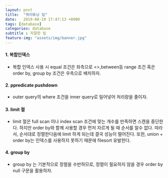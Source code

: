 ```yaml
---
layout: post
title:  "쿼리튜닝 팁"
date:   2019-08-10 17:47:13 +0900
tags: [database]
categories: database
subtitle : 자잘한 팁
feature-img: "assets/img/banner.jpg"
---
```


#### 1. 복합인덱스 
- 복합 인덱스 사용 시 equal 조건은 좌측으로 <>,between등 range 조건 혹은 order by, group by 조건은 우측으로 배치하자.

#### 2. ppredicate pushdown 

<!-- more -->

- outer query의 where 조건을 inner query로 밀어넣어 처리량을 줄이자.


#### 3. limit 절
- limit 절은 full scan 이나 index scan 조건에 맞는 개수를 만족하면 스캔을 중단한다. 하지만 order by와 함께 사용할 경우 먼저 자르게 될 때 순서를 알수 없다.
따라서, 순서대로 정렬한다음에 limit 하게 되는데 결국 성능이 떨어진다. 
또한, union + order by는 인덱스를 사용하지 못하기 때문에 filesort 유발한다.

#### 4. group by 
- group by 는 기본적으로 정렬을 수반하므로, 정렬이 필요하지 않을 경우 order by null 구문을 활용하자.
